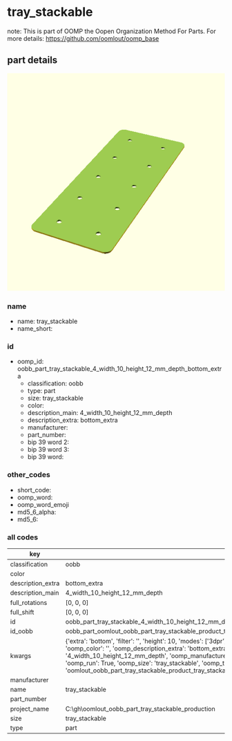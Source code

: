 # tray_stackable  

note: This is part of OOMP the Oopen Organization Method For Parts. For more details: https://github.com/oomlout/oomp_base

##  part details
  

[![](3dpr.png)](3dpr.png)





### name
* name: tray_stackable
* name_short: 
### id
* oomp_id: oobb_part_tray_stackable_4_width_10_height_12_mm_depth_bottom_extra
  * classification: oobb
  * type: part
  * size: tray_stackable
  * color: 
  * description_main: 4_width_10_height_12_mm_depth
  * description_extra: bottom_extra
  * manufacturer: 
  * part_number: 
  * bip 39 word 2: 
  * bip 39 word 3: 
  * bip 39 word: 

### other_codes
* short_code: 
* oomp_word: 
* oomp_word_emoji 
* md5_6_alpha: 
* md5_6: 









### all codes 
| key | value |  
| --- | --- |  
| classification | oobb |  
| color |  |  
| description_extra | bottom_extra |  
| description_main | 4_width_10_height_12_mm_depth |  
| full_rotations | [0, 0, 0] |  
| full_shift | [0, 0, 0] |  
| id | oobb_part_tray_stackable_4_width_10_height_12_mm_depth_bottom_extra |  
| id_oobb | oobb_part_oomlout_oobb_part_tray_stackable_product_tray_stackable_4_width_10_height_12_mm_depth_bottom_extra |  
| kwargs | {'extra': 'bottom', 'filter': '', 'height': 10, 'modes': ['3dpr'], 'navigation': True, 'oomp_classification': 'oobb', 'oomp_color': '', 'oomp_description_extra': 'bottom_extra', 'oomp_description_main': '4_width_10_height_12_mm_depth', 'oomp_manufacturer': '', 'oomp_mode': 'oobb', 'oomp_part_number': '', 'oomp_run': True, 'oomp_size': 'tray_stackable', 'oomp_type': 'part', 'overwrite': False, 'thickness': 12, 'typ': 'all', 'type': 'oomlout_oobb_part_tray_stackable_product_tray_stackable', 'width': 4} |  
| manufacturer |  |  
| name | tray_stackable |  
| part_number |  |  
| project_name | C:\gh\oomlout_oobb_part_tray_stackable_production |  
| size | tray_stackable |  
| type | part |  
